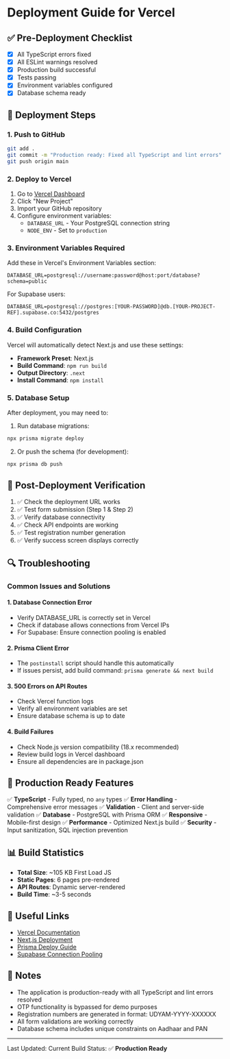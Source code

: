 # Deployment Guide for Vercel

## ✅ Pre-Deployment Checklist

- [x] All TypeScript errors fixed
- [x] All ESLint warnings resolved  
- [x] Production build successful
- [x] Tests passing
- [x] Environment variables configured
- [x] Database schema ready

## 🚀 Deployment Steps

### 1. Push to GitHub

```bash
git add .
git commit -m "Production ready: Fixed all TypeScript and lint errors"
git push origin main
```

### 2. Deploy to Vercel

1. Go to [Vercel Dashboard](https://vercel.com/dashboard)
2. Click "New Project"
3. Import your GitHub repository
4. Configure environment variables:
   - `DATABASE_URL` - Your PostgreSQL connection string
   - `NODE_ENV` - Set to `production`

### 3. Environment Variables Required

Add these in Vercel's Environment Variables section:

```
DATABASE_URL=postgresql://username:password@host:port/database?schema=public
```

For Supabase users:
```
DATABASE_URL=postgresql://postgres:[YOUR-PASSWORD]@db.[YOUR-PROJECT-REF].supabase.co:5432/postgres
```

### 4. Build Configuration

Vercel will automatically detect Next.js and use these settings:
- **Framework Preset**: Next.js
- **Build Command**: `npm run build` 
- **Output Directory**: `.next`
- **Install Command**: `npm install`

### 5. Database Setup

After deployment, you may need to:

1. Run database migrations:
```bash
npx prisma migrate deploy
```

2. Or push the schema (for development):
```bash
npx prisma db push
```

## 📝 Post-Deployment Verification

1. ✅ Check the deployment URL works
2. ✅ Test form submission (Step 1 & Step 2)
3. ✅ Verify database connectivity
4. ✅ Check API endpoints are working
5. ✅ Test registration number generation
6. ✅ Verify success screen displays correctly

## 🔍 Troubleshooting

### Common Issues and Solutions

#### 1. Database Connection Error
- Verify DATABASE_URL is correctly set in Vercel
- Check if database allows connections from Vercel IPs
- For Supabase: Ensure connection pooling is enabled

#### 2. Prisma Client Error
- The `postinstall` script should handle this automatically
- If issues persist, add build command: `prisma generate && next build`

#### 3. 500 Errors on API Routes
- Check Vercel function logs
- Verify all environment variables are set
- Ensure database schema is up to date

#### 4. Build Failures
- Check Node.js version compatibility (18.x recommended)
- Review build logs in Vercel dashboard
- Ensure all dependencies are in package.json

## 🎯 Production Ready Features

✅ **TypeScript** - Fully typed, no `any` types
✅ **Error Handling** - Comprehensive error messages
✅ **Validation** - Client and server-side validation
✅ **Database** - PostgreSQL with Prisma ORM
✅ **Responsive** - Mobile-first design
✅ **Performance** - Optimized Next.js build
✅ **Security** - Input sanitization, SQL injection prevention

## 📊 Build Statistics

- **Total Size**: ~105 KB First Load JS
- **Static Pages**: 6 pages pre-rendered
- **API Routes**: Dynamic server-rendered
- **Build Time**: ~3-5 seconds

## 🔗 Useful Links

- [Vercel Documentation](https://vercel.com/docs)
- [Next.js Deployment](https://nextjs.org/docs/deployment)
- [Prisma Deploy Guide](https://www.prisma.io/docs/guides/deployment)
- [Supabase Connection Pooling](https://supabase.com/docs/guides/database/connecting-to-postgres)

## 📌 Notes

- The application is production-ready with all TypeScript and lint errors resolved
- OTP functionality is bypassed for demo purposes
- Registration numbers are generated in format: UDYAM-YYYY-XXXXXX
- All form validations are working correctly
- Database schema includes unique constraints on Aadhaar and PAN

---

Last Updated: Current Build
Status: ✅ **Production Ready**